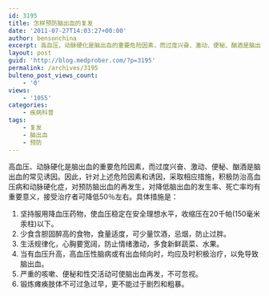 ```yaml
---
id: 3195
title: 怎样预防脑出血的复发
date: '2011-07-27T14:03:27+00:00'
author: bensonchina
excerpt: 高血压、动脉硬化是脑出血的重要危险因素，而过度兴奋、激动、便秘、酗酒是脑出血的常见诱因
layout: post
guid: 'http://blog.medprober.com/?p=3195'
permalink: /archives/3195
bulteno_post_views_count:
    - '0'
views:
    - '1055'
categories:
    - 疾病科普
tags:
    - 复发
    - 脑出血
    - 预防
---
```


高血压、动脉硬化是脑出血的重要危险因素，而过度兴奋、激动、便秘、酗酒是脑出血的常见诱因。因此，针对上述危险因素和诱因，采取相应措施，积极防治高血压病和动脉硬化症，对预防脑出血的再发生，对降低脑出血的发生率、死亡率均有重要意义，接受治疗者可降低50％左右。具体措施是：

1. 坚持服用降血压药物，使血压稳定在安全理想水平，收缩压在20千帕(150毫米汞柱)以下。
2. 少食含胆固醉高的食物，食量适度，可少量饮酒，忌烟，防止过胖。
3. 生活规律化，心胸要宽阔，防止情绪激动，多食新鲜蔬菜、水果。
4. 当有血压升高，高血压性脑病或有出血倾向时，均应及时积极治疗，以免导致脑出血。
5. 严重的咳嗽、便秘和性交活动可使脑出血再发，不可忽视。
6. 锻炼瘫痪肢体不可过急过早，更不能过于剧烈和粗暴。